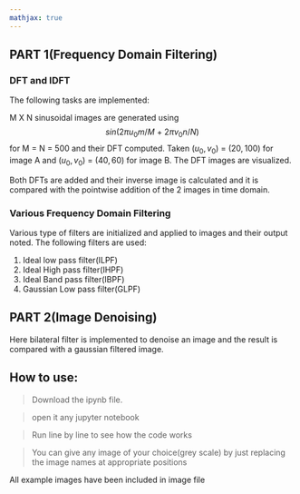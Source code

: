 ```yaml
---
mathjax: true
---
```



## PART 1(Frequency Domain Filtering)
### DFT and IDFT
The following tasks are implemented:

M X N sinusoidal images are generated using $$sin(2\pi u_0m/M \ + \ 2\pi v_0n/N)$$ for M = N = 500 and their DFT computed. Taken $(u_0,v_0) \ = \ (20,100)$ for
image A and $(u_0,v_0) \ = \ (40,60)$ for image B. The DFT images are visualized.

Both DFTs are added and their inverse image is calculated and it is compared with the pointwise addition of the 2 images in time domain.

### Various Frequency Domain Filtering
Various type of filters are initialized and applied to images and their output noted. The following filters are used:
1) Ideal low pass filter(ILPF)
2) Ideal High pass filter(IHPF)
3) Ideal Band pass filter(IBPF)
4) Gaussian Low pass filter(GLPF)

## PART 2(Image Denoising)
Here bilateral filter is implemented to denoise an image and the result is compared with a gaussian filtered image.

## How to use:
>Download the ipynb file.

>open it any jupyter notebook

>Run line by line to see how the code works

>You can give any image of your choice(grey scale) by just replacing the image names at appropriate positions

All example images have been included in image file
